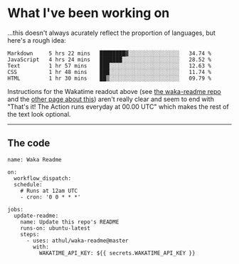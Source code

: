 # What I've been working on

…this doesn't always acurately reflect the proportion of languages, but here's a rough idea:

<!--START_SECTION:waka-->
```text
Markdown     5 hrs 22 mins   ████████▓░░░░░░░░░░░░░░░░   34.74 % 
JavaScript   4 hrs 24 mins   ███████░░░░░░░░░░░░░░░░░░   28.52 % 
Text         1 hr 57 mins    ███░░░░░░░░░░░░░░░░░░░░░░   12.63 % 
CSS          1 hr 48 mins    ███░░░░░░░░░░░░░░░░░░░░░░   11.74 % 
HTML         1 hr 30 mins    ██▒░░░░░░░░░░░░░░░░░░░░░░   09.79 % 
```
<!--END_SECTION:waka-->

Instructions for the Wakatime readout above (see [the waka-readme repo](https://github.com/athul/waka-readme) and the [other page about this](https://github.com/marketplace/actions/waka-readme)) aren't really clear and seem to end with "That's it! The Action runs everyday at 00.00 UTC" which makes the rest of the text look optional.

---

## The code

```
name: Waka Readme

on:
  workflow_dispatch:
  schedule:
    # Runs at 12am UTC
    - cron: '0 0 * * *'

jobs:
  update-readme:
    name: Update this repo's README
    runs-on: ubuntu-latest
    steps:
      - uses: athul/waka-readme@master
        with:
          WAKATIME_API_KEY: ${{ secrets.WAKATIME_API_KEY }}
```
